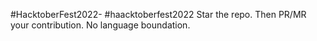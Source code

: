 #HacktoberFest2022-
#haacktoberfest2022
Star the repo.
Then PR/MR your contribution.
No language boundation.
